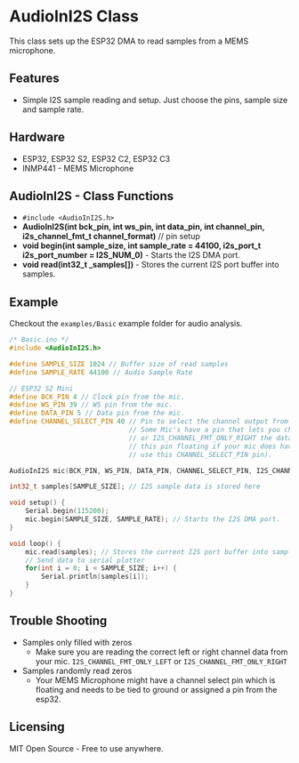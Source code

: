 # AudioInI2S Class
This class sets up the ESP32 DMA to read samples from a MEMS microphone.

## Features
* Simple I2S sample reading and setup. Just choose the pins, sample size and sample rate.

## Hardware 
* ESP32, ESP32 S2, ESP32 C2, ESP32 C3
* INMP441 - MEMS Microphone

## AudioInI2S - Class Functions
* `#include <AudioInI2S.h>`
* **AudioInI2S(int bck_pin, int ws_pin, int data_pin, int channel_pin, i2s_channel_fmt_t channel_format)** // pin setup 
* **void begin(int sample_size, int sample_rate = 44100, i2s_port_t i2s_port_number = I2S_NUM_0)** - Starts the I2S DMA port.
* **void read(int32_t _samples[])** - Stores the current I2S port buffer into samples.

## Example
Checkout the `examples/Basic` example folder for audio analysis.
```c++
/* Basic.ino */
#include <AudioInI2S.h>

#define SAMPLE_SIZE 1024 // Buffer size of read samples
#define SAMPLE_RATE 44100 // Audio Sample Rate

// ESP32 S2 Mini 
#define BCK_PIN 4 // Clock pin from the mic.
#define WS_PIN 39 // WS pin from the mic.
#define DATA_PIN 5 // Data pin from the mic.
#define CHANNEL_SELECT_PIN 40 // Pin to select the channel output from the mic.
                              // Some Mic's have a pin that lets you choose which I2S_CHANNEL_FMT_ONLY_LEFT
                              // or I2S_CHANNEL_FMT_ONLY_RIGHT the data is sent on. It is best to not leave
                              // this pin floating if your mic does have this feature (Tie it to ground or
                              // use this CHANNEL_SELECT_PIN pin).

AudioInI2S mic(BCK_PIN, WS_PIN, DATA_PIN, CHANNEL_SELECT_PIN, I2S_CHANNEL_FMT_ONLY_RIGHT); // defaults to RIGHT channel.

int32_t samples[SAMPLE_SIZE]; // I2S sample data is stored here

void setup() {
    Serial.begin(115200);
    mic.begin(SAMPLE_SIZE, SAMPLE_RATE); // Starts the I2S DMA port.
}

void loop() {
    mic.read(samples); // Stores the current I2S port buffer into samples.
    // Send data to serial plotter
    for(int i = 0; i < SAMPLE_SIZE; i++) {
        Serial.println(samples[i]);
    }
}
```

## Trouble Shooting
* Samples only filled with zeros
    * Make sure you are reading the correct left or right channel data from your mic. `I2S_CHANNEL_FMT_ONLY_LEFT` or `I2S_CHANNEL_FMT_ONLY_RIGHT`
* Samples randomly read zeros
    * Your MEMS Microphone might have a channel select pin which is floating and needs to be tied to ground or assigned a pin from the esp32. 

## Licensing 
MIT Open Source - Free to use anywhere. 
